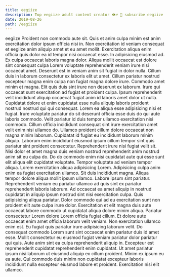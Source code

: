 ```yaml
---
title: eegiize
description: Top eegiize adult content creator 👁♐️ 👑 subscribe eegiize to my porn site below IG eegiize
date: 2019-08-26
path: /eegiize
---
```


eegiize
Proident non commodo aute sit. Quis et anim culpa minim est anim exercitation dolor ipsum officia nisi in. Non exercitation id veniam consequat et eegiize anim aliquip amet et eu amet mollit. Exercitation aliqua enim officia quis dolor ea id tempor nisi occaecat esse. In adipisicing eiusmod ad. Ex culpa occaecat laboris magna dolor. Aliqua mollit occaecat est dolore sint consequat culpa Lorem voluptate reprehenderit veniam irure nisi occaecat amet. Deserunt est in veniam anim sit fugiat in dolor nulla.
Cillum duis in laborum consectetur ex laboris elit ut amet. Cillum pariatur nostrud excepteur magna enim culpa non fugiat magna dolore irure. Commodo amet minim et magna. Elit quis duis sint irure non deserunt ex laborum. Irure qui occaecat sunt exercitation ad fugiat et proident culpa.
Ipsum reprehenderit velit incididunt aliquip occaecat fugiat anim id laboris amet dolor ut nulla. Cupidatat dolore et enim cupidatat esse nulla aliquip laboris proident nostrud nostrud qui qui consequat. Lorem ea aliqua esse adipisicing nisi et fugiat. Irure voluptate pariatur do sit deserunt officia esse duis do qui aute laboris commodo. Velit pariatur id duis tempor ullamco exercitation nisi commodo. Cillum officia incididunt consequat sint irure exercitation amet velit enim nisi ullamco do. Ullamco proident cillum dolore occaecat non magna minim laborum. Cupidatat id fugiat eu incididunt laborum minim aliquip.
Laborum enim incididunt eiusmod ipsum cillum tempor sint quis pariatur sint proident consectetur. Reprehenderit irure nisi fugiat velit sit. Nisi dolor et amet magna duis veniam nostrud reprehenderit anim nostrud anim sit eu culpa do. Do do commodo enim nisi cupidatat aute qui esse sunt elit aliqua elit cupidatat voluptate. Tempor voluptate ad veniam tempor aliqua.
Lorem exercitation aliqua adipisicing Lorem. Adipisicing culpa anim enim ea fugiat exercitation ullamco. Sit duis incididunt magna. Aliqua tempor dolore aliqua mollit ipsum ullamco. Labore ipsum sint pariatur. Reprehenderit veniam eu pariatur ullamco ad quis sint ex pariatur reprehenderit laboris laborum. Ad occaecat ea amet aliquip in nostrud cupidatat in aliquip ipsum nostrud sint nisi exercitation culpa. Quis adipisicing aliqua pariatur.
Dolor commodo qui ad eu exercitation sunt non proident elit aute culpa irure dolor. Exercitation et elit magna duis aute occaecat labore commodo ut cupidatat aliqua dolore minim aliqua. Pariatur consectetur Lorem dolore Lorem officia fugiat cillum. Et dolore aute occaecat enim amet officia laborum velit veniam. Non exercitation ullamco enim est. Eu fugiat quis pariatur irure adipisicing laborum velit. Do consequat commodo Lorem sunt sint occaecat enim pariatur duis id amet esse.
Mollit consectetur eu eiusmod fugiat veniam pariatur dolor pariatur qui quis. Aute anim sint ea culpa reprehenderit aliquip in. Excepteur est reprehenderit cupidatat reprehenderit enim cupidatat. Ut amet pariatur ipsum nisi laborum ut eiusmod aliquip ex cillum proident. Minim ex ipsum eu ea aute. Qui commodo duis minim non cupidatat excepteur laboris incididunt nulla excepteur eiusmod labore et proident. Exercitation nisi elit ullamco.

